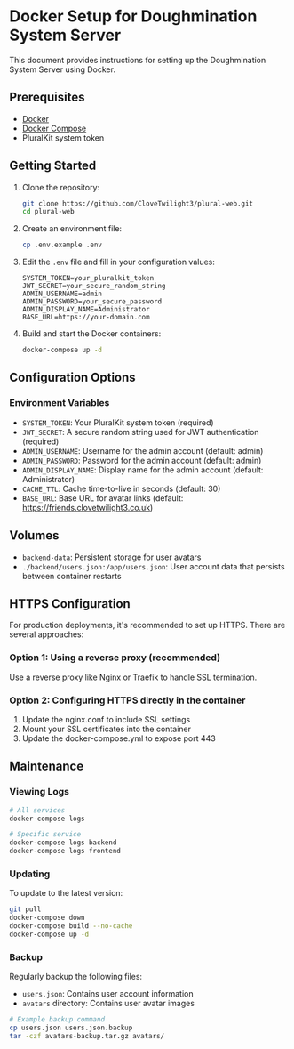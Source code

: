 # Docker Setup for Doughmination System Server

This document provides instructions for setting up the Doughmination System Server using Docker.

## Prerequisites

- [Docker](https://docs.docker.com/get-docker/)
- [Docker Compose](https://docs.docker.com/compose/install/)
- PluralKit system token

## Getting Started

1. Clone the repository:
   ```bash
   git clone https://github.com/CloveTwilight3/plural-web.git
   cd plural-web
   ```

2. Create an environment file:
   ```bash
   cp .env.example .env
   ```

3. Edit the `.env` file and fill in your configuration values:
   ```
   SYSTEM_TOKEN=your_pluralkit_token
   JWT_SECRET=your_secure_random_string
   ADMIN_USERNAME=admin
   ADMIN_PASSWORD=your_secure_password
   ADMIN_DISPLAY_NAME=Administrator
   BASE_URL=https://your-domain.com
   ```

4. Build and start the Docker containers:
   ```bash
   docker-compose up -d
   ```

## Configuration Options

### Environment Variables

- `SYSTEM_TOKEN`: Your PluralKit system token (required)
- `JWT_SECRET`: A secure random string used for JWT authentication (required)
- `ADMIN_USERNAME`: Username for the admin account (default: admin)
- `ADMIN_PASSWORD`: Password for the admin account (default: admin)
- `ADMIN_DISPLAY_NAME`: Display name for the admin account (default: Administrator)
- `CACHE_TTL`: Cache time-to-live in seconds (default: 30)
- `BASE_URL`: Base URL for avatar links (default: https://friends.clovetwilight3.co.uk)

## Volumes

- `backend-data`: Persistent storage for user avatars
- `./backend/users.json:/app/users.json`: User account data that persists between container restarts

## HTTPS Configuration

For production deployments, it's recommended to set up HTTPS. There are several approaches:

### Option 1: Using a reverse proxy (recommended)

Use a reverse proxy like Nginx or Traefik to handle SSL termination.

### Option 2: Configuring HTTPS directly in the container

1. Update the nginx.conf to include SSL settings
2. Mount your SSL certificates into the container
3. Update the docker-compose.yml to expose port 443

## Maintenance

### Viewing Logs

```bash
# All services
docker-compose logs

# Specific service
docker-compose logs backend
docker-compose logs frontend
```

### Updating

To update to the latest version:

```bash
git pull
docker-compose down
docker-compose build --no-cache
docker-compose up -d
```

### Backup

Regularly backup the following files:

- `users.json`: Contains user account information
- `avatars` directory: Contains user avatar images

```bash
# Example backup command
cp users.json users.json.backup
tar -czf avatars-backup.tar.gz avatars/
```
